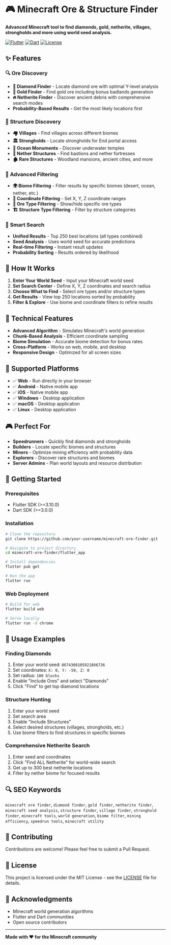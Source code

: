 # 🎮 Minecraft Ore & Structure Finder

**Advanced Minecraft tool to find diamonds, gold, netherite, villages, strongholds and more using world seed analysis.**

[![Flutter](https://img.shields.io/badge/Flutter-02569B?style=for-the-badge&logo=flutter&logoColor=white)](https://flutter.dev)
[![Dart](https://img.shields.io/badge/Dart-0175C2?style=for-the-badge&logo=dart&logoColor=white)](https://dart.dev)
[![License](https://img.shields.io/badge/License-MIT-green.svg?style=for-the-badge)](LICENSE)

## ✨ Features

### 🔍 **Ore Discovery**
- **💎 Diamond Finder** - Locate diamond ore with optimal Y-level analysis
- **🏅 Gold Finder** - Find gold ore including bonus badlands generation
- **🔥 Netherite Finder** - Discover ancient debris with comprehensive search modes
- **Probability-Based Results** - Get the most likely locations first

### 🏰 **Structure Discovery**
- **🏘️ Villages** - Find villages across different biomes
- **🏛️ Strongholds** - Locate strongholds for End portal access
- **🌊 Ocean Monuments** - Discover underwater temples
- **🏯 Nether Structures** - Find bastions and nether fortresses
- **🏚️ Rare Structures** - Woodland mansions, ancient cities, and more

### 🎯 **Advanced Filtering**
- **🌍 Biome Filtering** - Filter results by specific biomes (desert, ocean, nether, etc.)
- **📍 Coordinate Filtering** - Set X, Y, Z coordinate ranges
- **🎲 Ore Type Filtering** - Show/hide specific ore types
- **🏗️ Structure Type Filtering** - Filter by structure categories

### 🚀 **Smart Search**
- **Unified Results** - Top 250 best locations (all types combined)
- **Seed Analysis** - Uses world seed for accurate predictions
- **Real-time Filtering** - Instant result updates
- **Probability Sorting** - Results ordered by likelihood

## 🎯 How It Works

1. **Enter Your World Seed** - Input your Minecraft world seed
2. **Set Search Center** - Define X, Y, Z coordinates and search radius
3. **Choose What to Find** - Select ore types and/or structure types
4. **Get Results** - View top 250 locations sorted by probability
5. **Filter & Explore** - Use biome and coordinate filters to refine results

## 🔧 Technical Features

- **Advanced Algorithm** - Simulates Minecraft's world generation
- **Chunk-Based Analysis** - Efficient coordinate sampling
- **Biome Simulation** - Accurate biome detection for bonus rates
- **Cross-Platform** - Works on web, mobile, and desktop
- **Responsive Design** - Optimized for all screen sizes

## 📱 Supported Platforms

- ✅ **Web** - Run directly in your browser
- ✅ **Android** - Native mobile app
- ✅ **iOS** - Native mobile app  
- ✅ **Windows** - Desktop application
- ✅ **macOS** - Desktop application
- ✅ **Linux** - Desktop application

## 🎮 Perfect For

- **Speedrunners** - Quickly find diamonds and strongholds
- **Builders** - Locate specific biomes and structures
- **Miners** - Optimize mining efficiency with probability data
- **Explorers** - Discover rare structures and biomes
- **Server Admins** - Plan world layouts and resource distribution

## 🚀 Getting Started

### Prerequisites
- Flutter SDK (>=3.10.0)
- Dart SDK (>=3.0.0)

### Installation
```bash
# Clone the repository
git clone https://github.com/your-username/minecraft-ore-finder.git

# Navigate to project directory
cd minecraft-ore-finder/flutter_app

# Install dependencies
flutter pub get

# Run the app
flutter run
```

### Web Deployment
```bash
# Build for web
flutter build web

# Serve locally
flutter run -d chrome
```

## 🎯 Usage Examples

### Finding Diamonds
1. Enter your world seed: `8674308105921866736`
2. Set coordinates: `X: 0, Y: -59, Z: 0`
3. Set radius: `100 blocks`
4. Enable "Include Ores" and select "Diamonds"
5. Click "Find" to get top diamond locations

### Structure Hunting
1. Enter your world seed
2. Set search area
3. Enable "Include Structures"
4. Select desired structures (villages, strongholds, etc.)
5. Use biome filters to find structures in specific biomes

### Comprehensive Netherite Search
1. Enter seed and coordinates
2. Click "Find ALL Netherite" for world-wide search
3. Get up to 300 best netherite locations
4. Filter by nether biome for focused results

## 🔍 SEO Keywords

`minecraft ore finder`, `diamond finder`, `gold finder`, `netherite finder`, `minecraft seed analysis`, `structure finder`, `village finder`, `stronghold finder`, `minecraft tools`, `world generation`, `biome filter`, `mining efficiency`, `speedrun tools`, `minecraft utility`

## 🤝 Contributing

Contributions are welcome! Please feel free to submit a Pull Request.

## 📄 License

This project is licensed under the MIT License - see the [LICENSE](LICENSE) file for details.

## 🙏 Acknowledgments

- Minecraft world generation algorithms
- Flutter and Dart communities
- Open source contributors

---

**Made with ❤️ for the Minecraft community**
